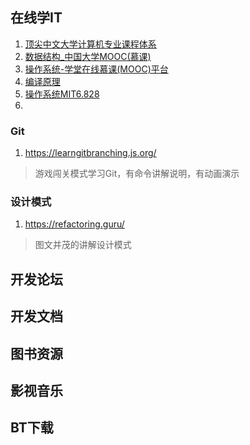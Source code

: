 ## 在线学IT

1. [顶尖中文大学计算机专业课程体系](https://study.163.com/curricula/cs.htm?from=study)
2. [数据结构_中国大学MOOC(慕课)](https://link.zhihu.com/?target=http%3A//www.icourse163.org/course/zju-93001%23/info)
3. [操作系统-学堂在线慕课(MOOC)平台](https://link.zhihu.com/?target=http%3A//www.xuetangx.com/courses/course-v1%3ATsinghuaX%2B30240243X_tv%2B2015_T1/about)
4. [编译原理](https://link.zhihu.com/?target=https%3A//www.coursera.org/course/compilers)
5. [操作系统MIT6.828](https://pdos.csail.mit.edu/6.828/2018/schedule.html)
6. 

### Git

1. https://learngitbranching.js.org/

> 游戏闯关模式学习Git，有命令讲解说明，有动画演示



### 设计模式

1. https://refactoring.guru/  

> 图文并茂的讲解设计模式









## 开发论坛





## 开发文档



## 图书资源



## 影视音乐



## BT下载

